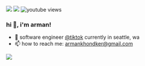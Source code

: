 [<img src="https://img.shields.io/badge/linkedin-%230077B5.svg?&style=for-the-badge&logo=linkedin&logoColor=white" />](https://www.linkedin.com/in/armankhondker)
[<img src="https://img.shields.io/badge/youtube-%230077B5.svg?&style=for-the-badge&logo=youtube&logoColor=white&color=FF0000" />](https://www.youtube.com/@armankhondker)
![youtube views](https://img.shields.io/youtube/channel/views/UCDlqbnftd2Z_Ysh8itMvhwg)


### hi 👋, i'm arman!

- 🏢 software engineer [@tiktok](https://www.tiktok.com/) currently in seattle, wa
- 📫 how to reach me: armankhondker@gmail.com

![](https://komarev.com/ghpvc/?username=ArmanKhondker)
